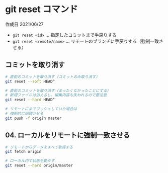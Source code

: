 # git reset コマンド

作成日 2021/06/27

- `git reset <id>`  ... 指定したコミットまで手戻りする
- `git reset <remote/name>` ... リモートのブランチに手戻りする（強制一致させる）

## コミットを取り消す

```bash
# 直前のコミットを取り消す（コミットのみ取り消す）
git reset --soft HEAD^

# 直前のコミットを取り消す（まったくなかったことにする）
# 新規ファイルは消えるし、編集内容も失われるので要注意
git reset --hard HEAD^

# リモートにまでプッシュしていた場合は
# 強制的に同調させる
git push -f origin master
```

## 04. ローカルをリモートに強制一致させる

```bash
# リモートからデータをすべて取得する
git fetch origin

# ローカル内で状態を動かす
git reset --hard origin/master
```
